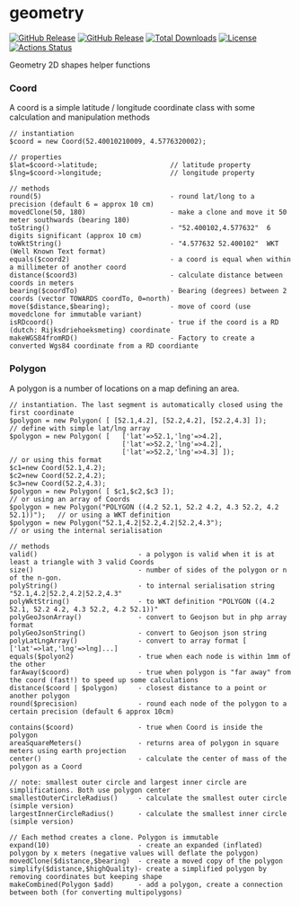 # geometry
[![GitHub Release](https://img.shields.io/github/v/tag/rvwoens/geometry.svg?style=flat)](//packagist.org/packages/rvwoens/geometry)
[![GitHub Release](https://img.shields.io/packagist/v/rvwoens/geometry.svg?style=flat)](//packagist.org/packages/rvwoens/geometry)
[![Total Downloads](https://poser.pugx.org/rvwoens/geometry/downloads)](//packagist.org/packages/rvwoens/geometry)
[![License](https://poser.pugx.org/rvwoens/geometry/license)](//packagist.org/packages/rvwoens/geometry)
[![Actions Status](https://github.com/rvwoens/geometry/workflows/CI/badge.svg)](https://github.com/rvwoens/geometry/actions)

Geometry 2D shapes helper functions

### Coord
A coord is a simple latitude / longitude coordinate class with some calculation and manipulation methods
```
// instantiation
$coord = new Coord(52.40010210009, 4.5776320002);

// properties
$lat=$coord->latitude;                  // latitude property
$lng=$coord->longitude;                 // longitude property

// methods
round(5)                                - round lat/long to a precision (default 6 = approx 10 cm)
movedClone(50, 180)                     - make a clone and move it 50 meter southwards (bearing 180)
toString()                              - "52.400102,4.577632"  6 digits significant (approx 10 cm)
toWktString()                           - "4.577632 52.400102"  WKT (Well Known Text format)
equals($coord2)                         - a coord is equal when within a millimeter of another coord 
distance($coord3)                       - calculate distance between coords in meters
bearing($coordTo)                       - Bearing (degrees) between 2 coords (vector TOWARDS coordTo, 0=north)
move($distance,$bearing);               - move of coord (use movedclone for immutable variant)
isRDcoord()                             - true if the coord is a RD (dutch: Rijksdriehoeksmeting) coordinate
makeWGS84fromRD()                       - Factory to create a converted Wgs84 coordinate from a RD coordiante
```

### Polygon
A polygon is a number of locations on a map defining an area. 
```
// instantiation. The last segment is automatically closed using the first coordinate
$polygon = new Polygon( [ [52.1,4.2], [52.2,4.2], [52.2,4.3] ]);                // define with simple lat/lng array
$polygon = new Polygon( [   ['lat'=>52.1,'lng'=>4.2], 
                            ['lat'=>52.2,'lng'=>4.2], 
                            ['lat'=>52.2,'lng'=>4.3] ]);                        // or using this format
$c1=new Coord(52.1,4.2);
$c2=new Coord(52.2,4.2);
$c3=new Coord(52.2,4.3);
$polygon = new Polygon( [ $c1,$c2,$c3 ]);                                       // or using an array of Coords
$polygon = new Polygon("POLYGON ((4.2 52.1, 52.2 4.2, 4.3 52.2, 4.2 52.1))");   // or using a WKT definition
$polygon = new Polygon("52.1,4.2|52.2,4.2|52.2,4.3");                           // or using the internal serialisation 

// methods
valid()                         - a polygon is valid when it is at least a triangle with 3 valid Coords
size()                          - number of sides of the polygon or n of the n-gon.
polyString()                    - to internal serialisation string "52.1,4.2|52.2,4.2|52.2,4.3"
polyWktString()                 - to WKT definition "POLYGON ((4.2 52.1, 52.2 4.2, 4.3 52.2, 4.2 52.1))"
polyGeoJsonArray()              - convert to Geojson but in php array format
polyGeoJsonString()             - convert to Geojson json string
polyLatLngArray()               - convert to array format [ ['lat'=>lat,'lng'=>lng]...]
equals($polyon2)                - true when each node is within 1mm of the other
farAway($coord)                 - true when polygon is "far away" from the coord (fast!) to speed up some calculations
distance($coord | $polygon)     - closest distance to a point or another polygon
round($precision)               - round each node of the polygon to a certain precision (default 6 approx 10cm)

contains($coord)                - true when Coord is inside the polygon
areaSquareMeters()              - returns area of polygon in square meters using earth projection
center()                        - calculate the center of mass of the polygon as a Coord

// note: smallest outer circle and largest inner circle are simplifications. Both use polygon center
smallestOuterCircleRadius()     - calculate the smallest outer circle (simple version)
largestInnerCircleRadius()      - calculate the smallest inner circle (simple version)

// Each method creates a clone. Polygon is immutable 
expand(10)                      - create an expanded (inflated) polygon by x meters (negative values will deflate the polygon)
movedClone($distance,$bearing)  - create a moved copy of the polygon
simplify($distance,$highQuality)- create a simplified polygon by removing coordinates but keeping shape
makeCombined(Polygon $add)      - add a polygon, create a connection between both (for converting multipolygons)
```




